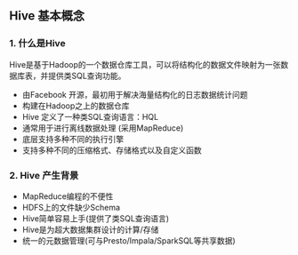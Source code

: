 ## Hive 基本概念

### 1. 什么是Hive

Hive是基于Hadoop的一个数据仓库工具，可以将结构化的数据文件映射为一张数据库表，并提供类SQL查询功能。

* 由Facebook 开源，最初用于解决海量结构化的日志数据统计问题
* 构建在Hadoop之上的数据仓库
* Hive 定义了一种类SQL查询语言：HQL
* 通常用于进行离线数据处理 (采用MapReduce)
* 底层支持多种不同的执行引擎 
* 支持多种不同的压缩格式、存储格式以及自定义函数

### 2. Hive 产生背景

* MapReduce编程的不便性
* HDFS上的文件缺少Schema
* Hive简单容易上手(提供了类SQL查询语言)
* Hive是为超大数据集群设计的计算/存储
* 统一的元数据管理(可与Presto/Impala/SparkSQL等共享数据)



